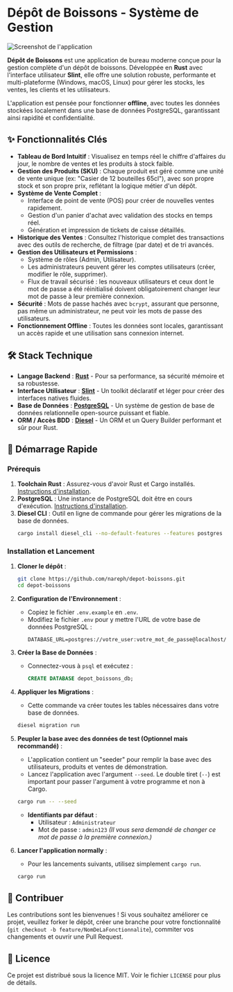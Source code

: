 # Dépôt de Boissons - Système de Gestion

![Screenshot de l'application](/.screenshots/dashboard.png) <!-- Suggestion: Ajoutez un screenshot de votre application ici -->

**Dépôt de Boissons** est une application de bureau moderne conçue pour la gestion complète d'un dépôt de boissons. Développée en **Rust** avec l'interface utilisateur **Slint**, elle offre une solution robuste, performante et multi-plateforme (Windows, macOS, Linux) pour gérer les stocks, les ventes, les clients et les utilisateurs.

L'application est pensée pour fonctionner **offline**, avec toutes les données stockées localement dans une base de données PostgreSQL, garantissant ainsi rapidité et confidentialité.

## ✨ Fonctionnalités Clés

-   **Tableau de Bord Intuitif** : Visualisez en temps réel le chiffre d'affaires du jour, le nombre de ventes et les produits à stock faible.
-   **Gestion des Produits (SKU)** : Chaque produit est géré comme une unité de vente unique (ex: "Casier de 12 bouteilles 65cl"), avec son propre stock et son propre prix, reflétant la logique métier d'un dépôt.
-   **Système de Vente Complet** :
    -   Interface de point de vente (POS) pour créer de nouvelles ventes rapidement.
    -   Gestion d'un panier d'achat avec validation des stocks en temps réel.
    -   Génération et impression de tickets de caisse détaillés.
-   **Historique des Ventes** : Consultez l'historique complet des transactions avec des outils de recherche, de filtrage (par date) et de tri avancés.
-   **Gestion des Utilisateurs et Permissions** :
    -   Système de rôles (Admin, Utilisateur).
    -   Les administrateurs peuvent gérer les comptes utilisateurs (créer, modifier le rôle, supprimer).
    -   Flux de travail sécurisé : les nouveaux utilisateurs et ceux dont le mot de passe a été réinitialisé doivent obligatoirement changer leur mot de passe à leur première connexion.
-   **Sécurité** : Mots de passe hachés avec `bcrypt`, assurant que personne, pas même un administrateur, ne peut voir les mots de passe des utilisateurs.
-   **Fonctionnement Offline** : Toutes les données sont locales, garantissant un accès rapide et une utilisation sans connexion internet.

## 🛠️ Stack Technique

-   **Langage Backend** : [**Rust**](https://www.rust-lang.org/) - Pour sa performance, sa sécurité mémoire et sa robustesse.
-   **Interface Utilisateur** : [**Slint**](https://slint.dev/) - Un toolkit déclaratif et léger pour créer des interfaces natives fluides.
-   **Base de Données** : [**PostgreSQL**](https://www.postgresql.org/) - Un système de gestion de base de données relationnelle open-source puissant et fiable.
-   **ORM / Accès BDD** : [**Diesel**](https://diesel.rs/) - Un ORM et un Query Builder performant et sûr pour Rust.

## 🚀 Démarrage Rapide

### Prérequis

1.  **Toolchain Rust** : Assurez-vous d'avoir Rust et Cargo installés. [Instructions d'installation](https://www.rust-lang.org/tools/install).
2.  **PostgreSQL** : Une instance de PostgreSQL doit être en cours d'exécution. [Instructions d'installation](https://www.postgresql.org/download/).
3.  **Diesel CLI** : Outil en ligne de commande pour gérer les migrations de la base de données.
    ```bash
    cargo install diesel_cli --no-default-features --features postgres
    ```

### Installation et Lancement

1.  **Cloner le dépôt** :
    ```bash
    git clone https://github.com/nareph/depot-boissons.git
    cd depot-boissons
    ```

2.  **Configuration de l'Environnement** :
    -   Copiez le fichier `.env.example` en `.env`.
    -   Modifiez le fichier `.env` pour y mettre l'URL de votre base de données PostgreSQL :
        ```env
        DATABASE_URL=postgres://votre_user:votre_mot_de_passe@localhost/depot_boissons_db
        ```

3.  **Créer la Base de Données** :
    -   Connectez-vous à `psql` et exécutez :
        ```sql
        CREATE DATABASE depot_boissons_db;
        ```

4.  **Appliquer les Migrations** :
    -   Cette commande va créer toutes les tables nécessaires dans votre base de données.
    ```bash
    diesel migration run
    ```

5.  **Peupler la base avec des données de test (Optionnel mais recommandé)** :
    -   L'application contient un "seeder" pour remplir la base avec des utilisateurs, produits et ventes de démonstration.
    -   Lancez l'application avec l'argument `--seed`. Le double tiret (`--`) est important pour passer l'argument à votre programme et non à Cargo.
    ```bash
    cargo run -- --seed
    ```
    -   **Identifiants par défaut** :
        -   Utilisateur : `Administrateur`
        -   Mot de passe : `admin123`
        *(Il vous sera demandé de changer ce mot de passe à la première connexion.)*

6.  **Lancer l'application normally** :
    -   Pour les lancements suivants, utilisez simplement `cargo run`.
    ```bash
    cargo run
    ```

## 🤝 Contribuer

Les contributions sont les bienvenues ! Si vous souhaitez améliorer ce projet, veuillez forker le dépôt, créer une branche pour votre fonctionnalité (`git checkout -b feature/NomDeLaFonctionnalite`), commiter vos changements et ouvrir une Pull Request.

## 📜 Licence

Ce projet est distribué sous la licence MIT. Voir le fichier `LICENSE` pour plus de détails.